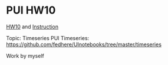 # PUI HW10 

[HW10](https://github.com/fedhere/PUI2017_fb55/tree/master/HW10_fb55) and [Instruction](https://github.com/fedhere/PUI2017_fb55/blob/master/HW10_fb55/subway_timeseries_instructions.ipynb)

Topic: Timeseries
PUI Timeseries: https://github.com/fedhere/UInotebooks/tree/master/timeseries

Work by myself

